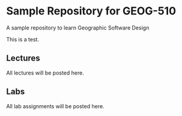 # Sample Repository for GEOG-510
A sample repository to learn Geographic Software Design

This is a test.

## Lectures

All lectures will be posted here.

## Labs

All lab assignments will be posted here.
